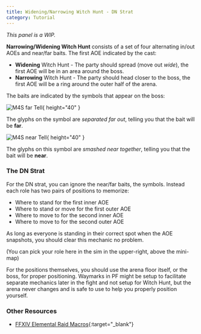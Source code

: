 ```yaml
---
title: Widening/Narrowing Witch Hunt - DN Strat
category: Tutorial
---
```


*This panel is a WIP.*

**Narrowing/Widening Witch Hunt** consists of a set of four alternating in/out AOEs and near/far baits. The first AOE indicated by the cast:

* **Widening** Witch Hunt - The party should spread (move out *wide*), the first AOE will be in an area around the boss.
* **Narrowing** Witch Hunt - The party should head closer to the boss, the first AOE will be a ring around the outer
half of the arena.

The baits are indicated by the symbols that appear on the boss:

![M4S far Tell](/images/fights/m4s/far-1.png){ height="40" }

The glyphs on the symbol are *separated far out*, telling you that the bait will be **far**.

![M4S near Tell](/images/fights/m4s/near-1.png){ height="40" }

The glyphs on this symbol are *smashed near together*, telling you that the bait will be **near**.


### The DN Strat

For the DN strat, you can ignore the near/far baits, the symbols. Instead each role has two pairs of positions to
memorize:

* Where to stand for the first inner AOE
* Where to stand or move for the first outer AOE
* Where to move to for the second inner AOE
* Where to move to for the second outer AOE

As long as everyone is standing in their correct spot when the AOE snapshots, you should clear this mechanic no problem.

(You can pick your role here in the sim in the upper-right, above the mini-map)

For the positions themselves, you should use the arena floor itself, or the boss, for proper positioning. Waymarks in PF
might be setup to facilitate separate mechanics later in the fight and not setup for Witch Hunt, but the arena never
changes and is safe to use to help you properly position yourself.


### Other Resources

* [FFXIV Elemental Raid Macros](https://ffxiv.tuufless.com/7.0_dawntrail/savage_raids/m4s/#team-dns-witch-hunt){:target="_blank"}
